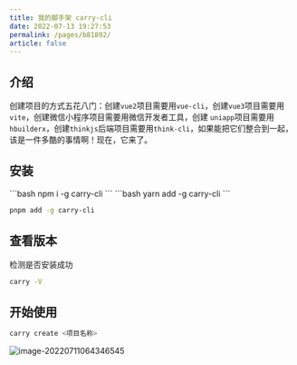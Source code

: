 ```yaml
---
title: 我的脚手架 carry-cli
date: 2022-07-13 19:27:53
permalink: /pages/b81892/
article: false
---
```


## 介绍

创建项目的方式五花八门：创建`vue2`项目需要用`vue-cli`，创建`vue3`项目需要用`vite`，创建微信小程序项目需要用微信开发者工具，创建
`uniapp`项目需要用`hbuilderx`，创建`thinkjs`后端项目需要用`think-cli`，如果能把它们整合到一起，该是一件多酷的事情啊！现在，它来了。

## 安装

<code-group>
  <code-block title="npm" active>
  ```bash
  npm i -g carry-cli
  ```
  </code-block>

  <code-block title="yarn">
  ```bash
  yarn add -g carry-cli
  ```
  </code-block>
  <code-block title="pnpm">

```bash
pnpm add -g carry-cli
```

  </code-block>
</code-group>

## 查看版本

检测是否安装成功

```bash
carry -V
```

## 开始使用

```bash
carry create <项目名称>
```

![image-20220711064346545](/img/cli.png)
